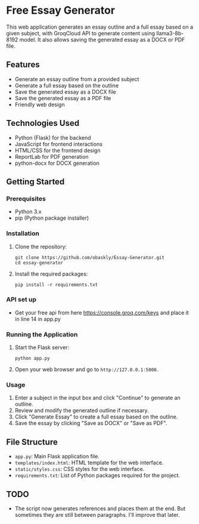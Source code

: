# Free Essay Generator

This web application generates an essay outline and a full essay based on a given subject, with GroqCloud API to generate content using llama3-8b-8192 model. It also allows saving the generated essay as a DOCX or PDF file.

## Features

- Generate an essay outline from a provided subject
- Generate a full essay based on the outline
- Save the generated essay as a DOCX file
- Save the generated essay as a PDF file
- Friendly web design

## Technologies Used

- Python (Flask) for the backend
- JavaScript for frontend interactions
- HTML/CSS for the frontend design
- ReportLab for PDF generation
- python-docx for DOCX generation

## Getting Started

### Prerequisites

- Python 3.x
- pip (Python package installer)

### Installation

1. Clone the repository:
    ```
    git clone https://github.com/obaskly/Essay-Generator.git
    cd essay-generator
    ```

2. Install the required packages:
    ```
    pip install -r requirements.txt
    ```

### API set up

- Get your free api from here https://console.groq.com/keys and place it in line 14 in app.py

### Running the Application

1. Start the Flask server:
    ```
    python app.py
    ```

2. Open your web browser and go to `http://127.0.0.1:5000`.

### Usage

1. Enter a subject in the input box and click "Continue" to generate an outline.
2. Review and modify the generated outline if necessary.
3. Click "Generate Essay" to create a full essay based on the outline.
4. Save the essay by clicking "Save as DOCX" or "Save as PDF".

## File Structure

- `app.py`: Main Flask application file.
- `templates/index.html`: HTML template for the web interface.
- `static/styles.css`: CSS styles for the web interface.
- `requirements.txt`: List of Python packages required for the project.

## TODO

- The script now generates references and places them at the end. But sometimes they are still between paragraphs. I'll improve that later.
